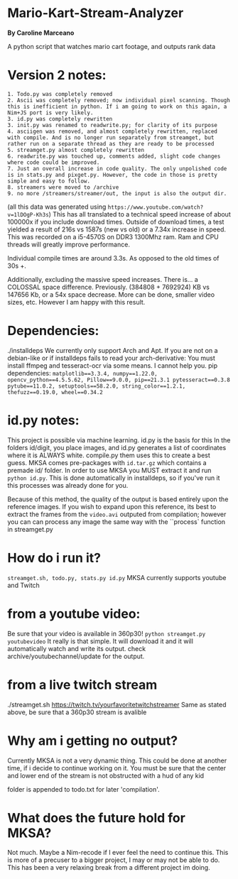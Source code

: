 # Mario-Kart-Stream-Analyzer
**By Caroline Marceano**

A python script that watches mario cart footage, and outputs rank data

# Version 2 notes:
    1. Todo.py was completely removed
    2. Ascii was completely removed; now individual pixel scanning. Though this is inefficient in python. If i am going to work on this again, a Nim+JS port is very likely.
    3. id.py was completely rewritten
    3. init.py was renamed to readwrite.py; for clarity of its purpose
    4. asciigen was removed, and almost completely rewritten, replaced with compile. And is no longer run separately from streamget, but rather run on a separate thread as they are ready to be processed
    5. streamget.py almost completely rewritten
    6. readwrite.py was touched up, comments added, slight code changes where code could be improved.
    7. Just an overall increase in code quality. The only unpolished code is in stats.py and pixget.py. However, the code in those is pretty simple and easy to follow.
    8. streamers were moved to /archive
    9. no more /streamers/streamer/out, the input is also the output dir. 
(all this data was generated using ```https://www.youtube.com/watch?v=1lDOgP-Kh3s```)
This has all translated to a technical speed increase of about 100000x if you include download times. Outside of download times, a test yielded a result of 216s vs 1587s (new vs old) or a 7.34x increase in speed. This was recorded on a i5-4570S on DDR3 1300Mhz ram. Ram and CPU threads will greatly improve performance.

Individual compile times are around 3.3s. As opposed to the old times of 30s +.

Additionally, excluding the massive speed increases. There is... a COLOSSAL space difference.
Previously. (384808 + 7692924) KB vs  147656 Kb, or a 54x space decrease. More can be done, smaller video sizes, etc. However I am happy with this result.


# Dependencies:
./installdeps
We currently only support Arch and Apt.
If you are not on a debian-like or if installdeps fails to read your arch-derivative:
You must install ffmpeg and tesseract-ocr via some means. I cannot help you.
pip dependencies:
``matplotlib==3.3.4, numpy==1.22.0, opencv_python==4.5.5.62, Pillow==9.0.0, pip==21.3.1 pytesseract==0.3.8``
``pytube==11.0.2, setuptools==58.2.0, string_color==1.2.1, thefuzz==0.19.0, wheel==0.34.2``

# id.py notes:
This project is possible via machine learning. id.py is the basis for this
In the folders id/digit, you place images, and id.py generates a list of coordinates where it is ALWAYS white.
compile.py them uses this to create a best guess.
MKSA comes pre-packages with ``id.tar.gz`` which contains a premade id/ folder.
In order to use MKSA you MUST extract it and run ``python id.py``.
This is done automatically in installdeps, so if you've run it this processes was already done for you.

Because of this method, the quality of the output is based entirely upon the reference images. 
If you wish to expand upon this reference, its best to extract the frames from the ``video.avi`` outputed from compilation; however you can can process any image the same way with the ``process` function in streamget.py

# How do i run it?
`streamget.sh, todo.py, stats.py id.py`
MKSA currently supports youtube and Twitch

# from a youtube video:
Be sure that your video is available in 360p30!
``python streamget.py youtubevideo``
It really is that simple. It will download it and it will automatically watch and write its output.
check archive/youtubechannel/update for the output.

# from a live twitch stream
./streamget.sh https://twitch.tv/yourfavoritetwitchstreamer
Same as stated above, be sure that a 360p30 stream is avalible

# Why am i getting no output?
Currently MKSA is not a very dynamic thing. 
This could be done at another time, if i decide to continue working on it.
You must be sure that the center and lower end of the stream is not obstructed with a hud of any kid

folder is appended to todo.txt for later 'compilation'.

# What does the future hold for MKSA?
Not much. Maybe a Nim-recode if I ever feel the need to continue this.
This is more of a precuser to a bigger project, I may or may not be able to do.
This has been a very relaxing break from a different project im doing. 
